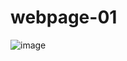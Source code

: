 ﻿# webpage-01
![image](https://github.com/user-attachments/assets/7f4baf84-1f8b-4f7f-9ba4-0ff72d7150d3)
